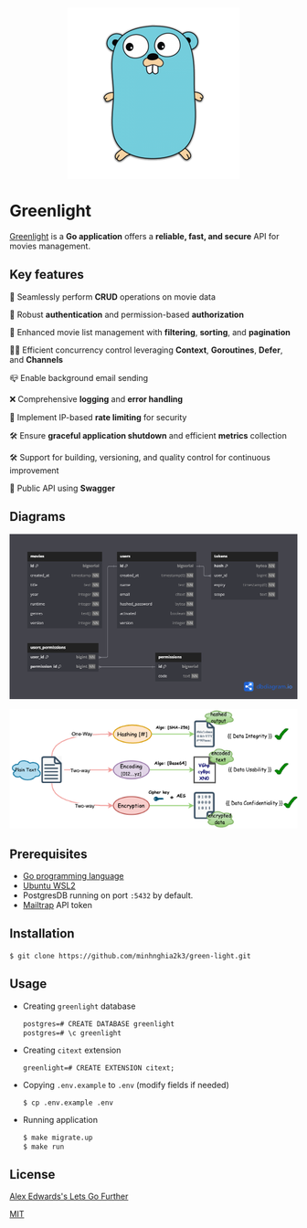 <div style="display: flex; justify-content: center;">
    <img alt="golang-icon" height="300" src="assets/golang.png" width="300"/>
</div>

# Greenlight

[Greenlight](https://minhnghia2k3-greenlight-f2bc5d52ac1f.herokuapp.com/swagger/index.html) is a **Go application** offers a **reliable, fast, and secure** API for movies management.

## Key features
🔧 Seamlessly perform **CRUD** operations on movie data

🔑 Robust **authentication** and permission-based **authorization**

🧾 Enhanced movie list management with **filtering**, **sorting**, and **pagination**

🏃‍♂️ Efficient concurrency control leveraging **Context**, **Goroutines**, **Defer**, and **Channels**

📪 Enable background email sending

❌ Comprehensive **logging** and **error handling**

🔐 Implement IP-based **rate limiting** for security

🛠 Ensure **graceful application shutdown** and efficient **metrics** collection

🛠 Support for building, versioning, and quality control for continuous improvement

📢 Public API using **Swagger**

## Diagrams

![Database Diagram](assets/greenlight.png)

![Data Protection Diagram](assets/data-protection.png)

## Prerequisites

- [Go programming language](https://go.dev/doc/install)
- [Ubuntu WSL2](https://ubuntu.com/desktop/wsl)
- PostgresDB running on port `:5432` by default.
- [Mailtrap](https://mailtrap.io/) API token

## Installation

    $ git clone https://github.com/minhnghia2k3/green-light.git

## Usage

- Creating `greenlight` database

      postgres=# CREATE DATABASE greenlight
      postgres=# \c greenlight

- Creating `citext` extension

      greenlight=# CREATE EXTENSION citext;

- Copying `.env.example` to `.env` (modify fields if needed)

      $ cp .env.example .env

- Running application
      
      $ make migrate.up
      $ make run

## License

[Alex Edwards's Lets Go Further](https://lets-go-further.alexedwards.net/)

[MIT](https://choosealicense.com/licenses/mit/)

